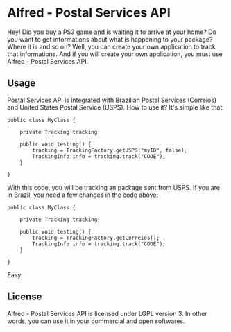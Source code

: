 Alfred - Postal Services API
=================
Hey! Did you buy a PS3 game and is waiting it to arrive at your home? Do you want to get informations about what is happening to your package? Where it is and so on?
Well, you can create your own application to track that informations. And if you will create your own application, you must use Alfred - Postal Services API.

Usage
------
Postal Services API is integrated with Brazilian Postal Services (Correios) and United States Postal Service (USPS). How to use it? It's simple like that:

	public class MyClass {
		
		private Tracking tracking;
		
		public void testing() {
			tracking = TrackingFactory.getUSPS("myID", false);
			TrackingInfo info = tracking.track("CODE");
		}
		
	}

With this code, you will be tracking an package sent from USPS. If you are in Brazil, you need a few changes in the code above:

	public class MyClass {
	
		private Tracking tracking;
	
		public void testing() {
			tracking = TrackingFactory.getCorreios();
			TrackingInfo info = tracking.track("CODE");
		}
		
	}

Easy!

License
------
Alfred - Postal Services API is licensed under LGPL version 3. In other words, you can use it in your commercial and open softwares.

